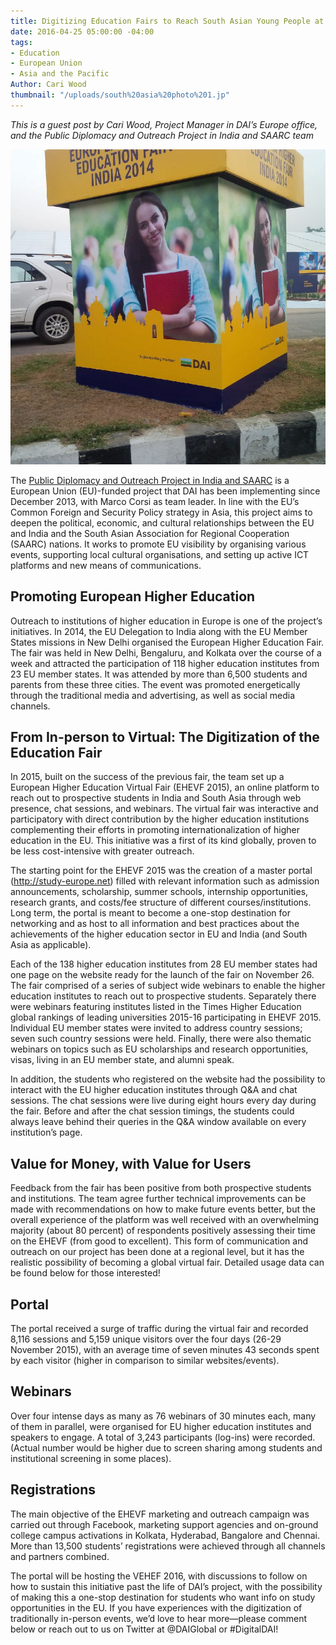 ```yaml
---
title: Digitizing Education Fairs to Reach South Asian Young People at Scale
date: 2016-04-25 05:00:00 -04:00
tags:
- Education
- European Union
- Asia and the Pacific
Author: Cari Wood
thumbnail: "/uploads/south%20asia%20photo%201.jp"
---
```


*This is a guest post by Cari Wood, Project Manager in DAI’s Europe office, and the Public Diplomacy and Outreach Project in India and SAARC team*

![south asia photo 1.jpg](/uploads/south%20asia%20photo%201.jpg)

The [Public Diplomacy and Outreach Project in India and SAARC](http://dai.com/our-work/projects/south-asia%E2%80%94eu-public-diplomacy-and-outreach-india-and-south-asian-association) is a European Union (EU)-funded project that DAI has been implementing since December 2013, with Marco Corsi as team leader. In line with the EU’s Common Foreign and Security Policy strategy in Asia, this project aims to deepen the political, economic, and cultural relationships between the EU and India and the South Asian Association for Regional Cooperation (SAARC) nations. It works to promote EU visibility by organising various events, supporting local cultural organisations, and setting up active ICT platforms and new means of communications.

<!--more-->

## Promoting European Higher Education

Outreach to institutions of higher education in Europe is one of the project’s initiatives. In 2014, the EU Delegation to India along with the EU Member States missions in New Delhi organised the European Higher Education Fair. The fair was held in New Delhi, Bengaluru, and Kolkata over the course of a week and attracted the participation of 118 higher education institutes from 23 EU member states. It was attended by more than 6,500 students and parents from these three cities. The event was promoted energetically through the traditional media and advertising, as well as social media channels.

## From In-person to Virtual: The Digitization of the Education Fair

In 2015, built on the success of the previous fair, the team set up a European Higher Education Virtual Fair (EHEVF 2015), an online platform to reach out to prospective students in India and South Asia through web presence, chat sessions, and webinars. The virtual fair was interactive and participatory with direct contribution by the higher education institutions complementing their efforts in promoting internationalization of higher education in the EU. This initiative was a first of its kind globally, proven to be less cost-intensive with greater outreach.

The starting point for the EHEVF 2015 was the creation of a master portal (http://study-europe.net) filled with relevant information such as admission announcements, scholarship, summer schools, internship opportunities, research grants, and costs/fee structure of different courses/institutions. Long term, the portal is meant to become a one-stop destination for networking and as host to all information and best practices about the achievements of the higher education sector in EU and India (and South Asia as applicable).

Each of the 138 higher education institutes from 28 EU member states had one page on the website ready for the launch of the fair on November 26. The fair comprised of a series of subject wide webinars to enable the higher education institutes to reach out to prospective students. Separately there were webinars featuring institutes listed in the Times Higher Education global rankings of leading universities 2015-16 participating in EHEVF 2015. Individual EU member states were invited to address country sessions; seven such country sessions were held. Finally, there were also thematic webinars on topics such as EU scholarships and research opportunities, visas, living in an EU member state, and alumni speak.

In addition, the students who registered on the website had the possibility to interact with the EU higher education institutes through Q&A and chat sessions. The chat sessions were live during eight hours every day during the fair. Before and after the chat session timings, the students could always leave behind their queries in the Q&A window available on every institution’s page.

## Value for Money, with Value for Users

Feedback from the fair has been positive from both prospective students and institutions. The team agree further technical improvements can be made with recommendations on how to make future events better, but the overall experience of the platform was well received with an overwhelming majority (about 80 percent) of respondents positively assessing their time on the EHEVF (from good to excellent). This form of communication and outreach on our project has been done at a regional level, but it has the realistic possibility of becoming a global virtual fair. Detailed usage data can be found below for those interested!

## Portal

The portal received a surge of traffic during the virtual fair and recorded 8,116 sessions and 5,159 unique visitors over the four days (26-29 November 2015), with an average time of seven minutes 43 seconds spent by each visitor (higher in comparison to similar websites/events).

## Webinars

Over four intense days as many as 76 webinars of 30 minutes each, many of them in parallel, were organised for EU higher education institutes and speakers to engage. A total of 3,243 participants (log-ins) were recorded. (Actual number would be higher due to screen sharing among students and institutional screening in some places).

## Registrations

The main objective of the EHEVF marketing and outreach campaign was carried out through Facebook, marketing support agencies and on-ground college campus activations in Kolkata, Hyderabad, Bangalore and Chennai. More than 13,500 students’ registrations were achieved through all channels and partners combined.

The portal will be hosting the VEHEF 2016, with discussions to follow on how to sustain this initiative past the life of DAI’s project, with the possibility of making this a one-stop destination for students who want info on study opportunities in the EU. If you have experiences with the digitization of traditionally in-person events, we’d love to hear more—please comment below or reach out to us on Twitter at @DAIGlobal or #DigitalDAI!